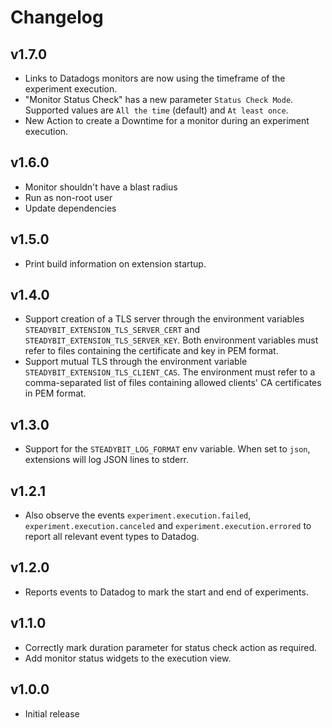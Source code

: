 # Changelog

## v1.7.0

 - Links to Datadogs monitors are now using the timeframe of the experiment execution.
 - "Monitor Status Check" has a new parameter `Status Check Mode`. Supported values are `All the time` (default) and `At least once`.
 - New Action to create a Downtime for a monitor during an experiment execution.

## v1.6.0

 - Monitor shouldn't have a blast radius
 - Run as non-root user
 - Update dependencies
 
## v1.5.0

 - Print build information on extension startup.

## v1.4.0

 - Support creation of a TLS server through the environment variables `STEADYBIT_EXTENSION_TLS_SERVER_CERT` and `STEADYBIT_EXTENSION_TLS_SERVER_KEY`. Both environment variables must refer to files containing the certificate and key in PEM format.
 - Support mutual TLS through the environment variable `STEADYBIT_EXTENSION_TLS_CLIENT_CAS`. The environment must refer to a comma-separated list of files containing allowed clients' CA certificates in PEM format.

## v1.3.0

 - Support for the `STEADYBIT_LOG_FORMAT` env variable. When set to `json`, extensions will log JSON lines to stderr.

## v1.2.1

 - Also observe the events `experiment.execution.failed`, `experiment.execution.canceled` and `experiment.execution.errored` to report all relevant event types to Datadog.

## v1.2.0

 - Reports events to Datadog to mark the start and end of experiments.

## v1.1.0

 - Correctly mark duration parameter for status check action as required.
 - Add monitor status widgets to the execution view. 

## v1.0.0

 - Initial release